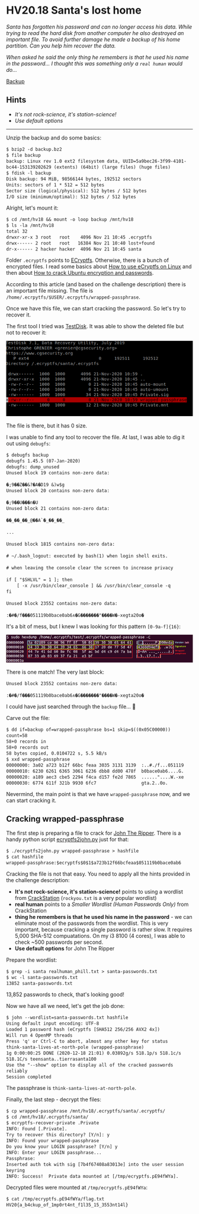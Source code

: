 # HV20.18 Santa's lost home

_Santa has forgotten his password and can no longer access his data. While trying to read the hard disk from another computer he also destroyed an important file. To avoid further damage he made a backup of his home partition. Can you help him recover the data._

_When asked he said the only thing he remembers is that he used his name in the password... I thought this was something only a `real human` would do..._

[Backup](backup.bz2)

## Hints

- _It's not rock-science, it's station-science!_
- _Use default options_

---

Unzip the backup and do some basics:
```
$ bzip2 -d backup.bz2
$ file backup
backup: Linux rev 1.0 ext2 filesystem data, UUID=5a9bec26-3f99-4101-bc44-153139202629 (extents) (64bit) (large files) (huge files)
$ fdisk -l backup
Disk backup: 94 MiB, 98566144 bytes, 192512 sectors
Units: sectors of 1 * 512 = 512 bytes
Sector size (logical/physical): 512 bytes / 512 bytes
I/O size (minimum/optimal): 512 bytes / 512 bytes
```

Alright, let's mount it:
```
$ cd /mnt/hv18 && mount -o loop backup /mnt/hv18
$ ls -la /mnt/hv18
total 32
drwxr-xr-x 3 root   root    4096 Nov 21 10:45 .ecryptfs
drwx------ 2 root   root   16384 Nov 21 10:40 lost+found
dr-x------ 2 hacker hacker  4096 Nov 21 10:45 santa
```

Folder `.ecryptfs` points to [ECryptfs](https://en.wikipedia.org/wiki/ECryptfs).
Otherwise, there is a bunch of encrypted files. I read some basics about
[How to use eCryptfs on Linux](https://linuxhint.com/ecryptfs_linux/) and then about
[How to crack Ubuntu encryption and passwords](https://research.kudelskisecurity.com/2015/08/25/how-to-crack-ubuntu-disk-encryption-and-passwords/).

According to this article (and based on the challenge description) there is an important file missing.
The file is `/home/.ecrpytfs/$USER/.ecrpytfs/wrapped-passphrase`.

Once we have this file, we can start cracking the password. So let's try to recover it.

The first tool I tried was [TestDisk](https://en.wikipedia.org/wiki/TestDisk). It was able to show
the deleted file but not to recover it:

![](testdisk.png)

The file is there, but it has 0 size.

I was unable to find any tool to recover the file. At last, I was able to dig it out using `debugfs`:
```
$ debugfs backup
debugfs 1.45.5 (07-Jan-2020)
debugfs: dump_unused
Unused block 19 contains non-zero data:

�;9��Z��&?�A�D19 &)w$g
Unused block 20 contains non-zero data:

�;9��U���n�U
Unused block 21 contains non-zero data:

��_��_��_@��A`�_��_��_

...

Unused block 1815 contains non-zero data:

# ~/.bash_logout: executed by bash(1) when login shell exits.

# when leaving the console clear the screen to increase privacy

if [ "$SHLVL" = 1 ]; then
    [ -x /usr/bin/clear_console ] && /usr/bin/clear_console -q
fi

Unused block 23552 contains non-zero data:

:�#�/f���051119b0bace0ab6۸�G�������"����W�-xegta20o�
```

It's a bit of mess, but I knew I was looking for this pattern `[0-9a-f]{16}`:

![](wrappedpassphrasev2.png)

There is one match! The very last block:
```
Unused block 23552 contains non-zero data:

:�#�/f���051119b0bace0ab6۸�G�������"����W�-xegta20o�
```

I could have just searched through the `backup` file... 🤦

Carve out the file:
```
$ dd if=backup of=wrapped-passphrase bs=1 skip=$((0x05C00000)) count=58
58+0 records in
58+0 records out
58 bytes copied, 0.0104722 s, 5.5 kB/s
$ xxd wrapped-passphrase 
00000000: 3a02 a723 b12f 66bc feaa 3035 3131 3139  :..#./f...051119
00000010: 6230 6261 6365 3061 6236 dbb8 dd00 478f  b0bace0ab6....G.
00000020: a189 aec3 cbe5 2294 f4ca d157 fe2d 7865  ......"....W.-xe
00000030: 6774 611f 321b 9930 6fc7                 gta.2..0o.
```

Nevermind, the main point is that we have `wrapped-passphrase` now, and we can start cracking it.

## Cracking wrapped-passphrase

The first step is preparing a file to crack for [John The Ripper](https://www.openwall.com/john/). There is a handy python script
[ecryptfs2john.py](https://github.com/openwall/john/blob/bleeding-jumbo/run/ecryptfs2john.py) just for that:
```
$ ./ecryptfs2john.py wrapped-passphrase > hashfile
$ cat hashfile
wrapped-passphrase:$ecryptfs$0$1$a723b12f66bcfeaa$051119b0bace0ab6
```

Cracking the file is not that easy. You need to apply all the hints provided in the challenge description:

- **It's not rock-science, it's station-science!** points to using a wordlist from [CrackStation](https://crackstation.net/crackstation-wordlist-password-cracking-dictionary.htm)
  (`rockyou.txt` is a very popular wordlist)
- **real human** points to a _Smaller Wordlist (Human Passwords Only)_ from CrackStation
- **thing he remembers is that he used his name in the password** - we can eliminate most of the passwords from the wordlist.
  This is very important, because cracking a single password is rather slow. It requires 5,000 SHA-512 compuatations.
  On my i3 8100 (4 cores), I was able to check ~500 passwords per second.
- **Use default options** for John The Ripper

Prepare the wordlist:
```
$ grep -i santa realhuman_phill.txt > santa-passwords.txt
$ wc -l santa-passwords.txt 
13852 santa-passwords.txt
```

13,852 passwords to check, that's looking good!

Now we have all we need, let's get the job done:
```
$ john --wordlist=santa-passwords.txt hashfile
Using default input encoding: UTF-8
Loaded 1 password hash (eCryptfs [SHA512 256/256 AVX2 4x])
Will run 4 OpenMP threads
Press 'q' or Ctrl-C to abort, almost any other key for status
think-santa-lives-at-north-pole (wrapped-passphrase)
1g 0:00:00:25 DONE (2020-12-18 21:01) 0.03892g/s 518.1p/s 518.1c/s 518.1C/s teensanta..tierrasanta100
Use the "--show" option to display all of the cracked passwords reliably
Session completed
```

The passphrase is `think-santa-lives-at-north-pole`.

Finally, the last step - decrypt the files:
```
$ cp wrapped-passphrase /mnt/hv18/.ecryptfs/santa/.ecryptfs/
$ cd /mnt/hv18/.ecryptfs/santa/
$ ecryptfs-recover-private .Private 
INFO: Found [.Private].
Try to recover this directory? [Y/n]: y
INFO: Found your wrapped-passphrase
Do you know your LOGIN passphrase? [Y/n] y
INFO: Enter your LOGIN passphrase...
Passphrase: 
Inserted auth tok with sig [7b4f67408a83013e] into the user session keyring
INFO: Success!  Private data mounted at [/tmp/ecryptfs.pE94fWYa].
```

Decrypted files were mounted at `/tmp/ecryptfs.pE94fWYa`:
```
$ cat /tmp/ecryptfs.pE94fWYa/flag.txt
HV20{a_b4ckup_of_1mp0rt4nt_f1l35_15_3553nt14l}
```
